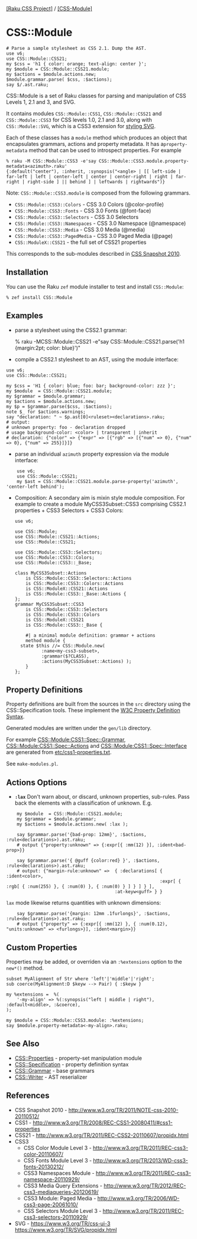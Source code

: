 [[Raku CSS Project]](https://css-raku.github.io)
 / [[CSS-Module]](https://css-raku.github.io/CSS-Module-raku)

# CSS::Module

```
# Parse a sample stylesheet as CSS 2.1. Dump the AST.
use v6;
use CSS::Module::CSS21;
my $css = 'h1 { color: orange; text-align: center }';
my $module = CSS::Module::CSS21.module;
my $actions = $module.actions.new;
$module.grammar.parse( $css, :$actions);
say $/.ast.raku;
```

CSS::Module is a set of Raku classes for parsing and manipulation of CSS Levels 1, 2.1 and  3, and SVG.

It contains modules `CSS::Module::CSS1`, `CSS::Module::CSS21` and `CSS::Module::CSS3` for CSS levels 1.0, 2.1 and 3.0, along with `CSS::Module::SVG`, which is a CSS3 extension for [styling SVG](https://www.w3.org/TR/SVG2/styling.html).

Each of these classes has a `module` method which produces an object that encapsulates grammars, actions
and property metadata. It has a`property-metadata` method that can be used to introspect properties. For example

```
% raku -M CSS::Module::CSS3 -e'say CSS::Module::CSS3.module.property-metadata<azimuth>.raku'
{:default("center"), :inherit, :synopsis("<angle> | [[ left-side | far-left | left | center-left | center | center-right | right | far-right | right-side ] || behind ] | leftwards | rightwards")}
```

Note: `CSS::Module::CSS3.module` is composed from the following grammars.

- `CSS::Module::CSS3::Colors`     - CSS 3.0 Colors (@color-profile)
- `CSS::Module::CSS3::Fonts`      - CSS 3.0 Fonts (@font-face)
- `CSS::Module::CSS3::Selectors`  - CSS 3.0 Selectors
- `CSS::Module::CSS3::Namespaces` - CSS 3.0 Namespace (@namespace)
- `CSS::Module::CSS3::Media`      - CSS 3.0 Media (@media)
- `CSS::Module::CSS3::PagedMedia` - CSS 3.0 Paged Media (@page)
- `CSS::ModuleX::CSS21`           - the full set of CSS21 properties

This corresponds to the sub-modules described in [CSS Snapshot 2010](http://www.w3.org/TR/2011/NOTE-css-2010-20110512/).

## Installation

You can use the Raku `zef` module installer to test and install `CSS::Module`:

    % zef install CSS::Module

## Examples

- parse a stylesheet using the CSS2.1 grammar:

    % raku -MCSS::Module::CSS21 -e"say CSS::Module::CSS21.parse('h1 {margin:2pt; color: blue}')"


- compile a CSS2.1 stylesheet to an AST, using the module interface:

```
use v6;
use CSS::Module::CSS21;

my $css = 'H1 { color: blue; foo: bar; background-color: zzz }';
my $module  = CSS::Module::CSS21.module;
my $grammar = $module.grammar;
my $actions = $module.actions.new;
my $p = $grammar.parse($css, :$actions);
note $_ for $actions.warnings;
say "declaration: " ~ $p.ast[0]<ruleset><declarations>.raku;
# output:
# unknown property: foo - declaration dropped
# usage background-color: <color> | transparent | inherit
# declaration: {"color" => {"expr" => [{"rgb" => [{"num" => 0}, {"num" => 0}, {"num" => 255}]}]}
```

- parse an individual `azimuth` property expression via the module interface:

```
    use v6;
    use CSS::Module::CSS21;
    my $ast = CSS::Module::CSS21.module.parse-property('azimuth', 'center-left behind');
```

- Composition: A secondary aim is mixin style module composition. For example to create a module MyCSS3Subset::CSS3 comprising CSS2.1 properties + CSS3 Selectors + CSS3 Colors:

    ```
    use v6;

    use CSS::Module;
    use CSS::Module::CSS21::Actions;
    use CSS::Module::CSS21;

    use CSS::Module::CSS3::Selectors;
    use CSS::Module::CSS3::Colors;
    use CSS::Module::CSS3::_Base;

    class MyCSS3Subset::Actions
        is CSS::Module::CSS3::Selectors::Actions
        is CSS::Module::CSS3::Colors::Actions
        is CSS::ModuleX::CSS21::Actions
        is CSS::Module::CSS3::_Base::Actions {
    };
    grammar MyCSS3Subset::CSS3
        is CSS::Module::CSS3::Selectors
        is CSS::Module::CSS3::Colors
        is CSS::ModuleX::CSS21
        is CSS::Module::CSS3::_Base {

        #| a minimal module definition: grammar + actions
        method module {
	  state $this //= CSS::Module.new(
              :name<my-css3-subset>,
              :grammar($?CLASS),
              :actions(MyCSS3Subset::Actions) );
        }
    };

    ```

## Property Definitions

Property definitions are built from the sources in the `src` directory using the CSS::Specification tools. These implement the [W3C Property Definition Syntax](https://developer.mozilla.org/en-US/docs/Web/CSS/Value_definition_syntax).


Generated modules are written under the `gen/lib` directory.

For example [CSS::Module:CSS1::Spec::Grammar](gen/lib/CSS/Module/CSS1/Spec/Grammar.pm), [CSS::Module:CSS1::Spec::Actions](gen/lib/CSS/Module/CSS1/Spec/Actions.pm) and [CSS::Module:CSS1::Spec::Interface](gen/lib/CSS/Module/CSS1/Spec/Interface.pm) are generated from [etc/css1-properties.txt](etc/css1-properties.txt).

See `make-modules.pl`.

## Actions Options

- **`:lax`** Don't warn about, or discard, unknown properties, sub-rules. Pass back the elements with a classification
of unknown. E.g.
```
    my $module  = CSS::Module::CSS21.module;
    my $grammar = $module.grammar;
    my $actions = $module.actions.new( :lax );

    say $grammar.parse('{bad-prop: 12mm}', :$actions, :rule<declarations>).ast.raku;
    # output {"property:unknown" => {:expr[{ :mm(12) }], :ident<bad-prop>}}

    say $grammar.parse('{ @guff {color:red} }', :$actions, :rule<declarations>).ast.raku;
    # output: {"margin-rule:unknown" =>  { :declarations[ { :ident<color>,
                                                          :expr[ { :rgb[ { :num(255) }, { :num(0) }, { :num(0) } ] } ] } ],
                                         :at-keyw<guff> } }
```
`lax` mode likewise returns quantities with unknown dimensions:
```
    say $grammar.parse('{margin: 12mm .1furlongs}', :$actions, :rule<declarations>).ast.raku;
    # output {"property" => {:expr[{ :mm(12) }, { :num(0.12), "units:unknown" => <furlongs>}], :ident<margin>}}
```

## Custom Properties

Properties may be added, or overriden via an `:%extensions` option to the `new*()` method.

```
subset MyAlignment of Str where 'left'|'middle'|'right';
sub coerce(MyAlignment:D $keyw --> Pair) { :$keyw }

my %extensions =  %(
    '-my-align' => %(:synopsis("left | middle | right"), :default<middle>, :&coerce),
);

my $module = CSS::Module::CSS3.module: :%extensions;
say $module.property-metadata<-my-align>.raku;
```

## See Also

- [CSS::Properties](https://css-raku.github.io/CSS-Properties-raku) - property-set manipulation module
- [CSS::Specification](https://css-raku.github.io/CSS-Specification-raku) - property definition syntax
- [CSS::Grammar](https://css-raku.github.io/CSS-Grammar-raku) - base grammars
- [CSS::Writer](https://css-raku.github.io/CSS-Writer-raku) - AST reserializer

## References

- CSS Snapshot 2010 - http://www.w3.org/TR/2011/NOTE-css-2010-20110512/
- CSS1 - http://www.w3.org/TR/2008/REC-CSS1-20080411/#css1-properties
- CSS21 - http://www.w3.org/TR/2011/REC-CSS2-20110607/propidx.html
- CSS3
  - CSS Color Module Level 3 - http://www.w3.org/TR/2011/REC-css3-color-20110607/
  - CSS Fonts Module Level 3 - http://www.w3.org/TR/2013/WD-css3-fonts-20130212/
  - CSS3 Namespaces Module - http://www.w3.org/TR/2011/REC-css3-namespace-20110929/
  - CSS3 Media Query Extensions - http://www.w3.org/TR/2012/REC-css3-mediaqueries-20120619/
  - CSS3 Module: Paged Media - http://www.w3.org/TR/2006/WD-css3-page-20061010/
  - CSS Selectors Module Level 3 - http://www.w3.org/TR/2011/REC-css3-selectors-20110929/
- SVG - https://www.w3.org/TR/css-ui-3 https://www.w3.org/TR/SVG/propidx.html

